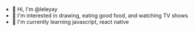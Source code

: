 - 👋 Hi, I'm @leleyay
- 👀 I'm interested in drawing, eating good food, and watching TV shows
- 🌱 I'm currently learning javascript, react native
